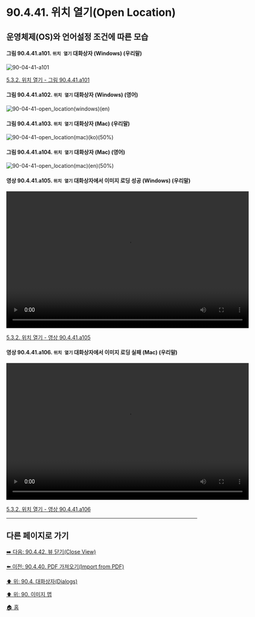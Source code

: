 # 90.4.41. 위치 열기(Open Location)
## 운영체제(OS)와 언어설정 조건에 따른 모습

<a id="90-04-41-a101"></a>

#### 그림 90.4.41.a101. `위치 열기` 대화상자 (Windows) (우리말)
![90-04-41-a101](https://github.com/wonder13662/gimp/assets/15767104/606fa2a9-9f74-4bb8-a475-2e78623584ee)

[5.3.2. 위치 열기 - 그림 90.4.41.a101](./05-03-02-open-location.md#90-04-41-a101)

<a id="90-04-41-a102"></a>

#### 그림 90.4.41.a102. `위치 열기` 대화상자 (Windows) (영어)
![90-04-41-open_location(windows)(en)](https://github.com/wonder13662/gimp/assets/15767104/c66d9a50-2dc8-40c1-afd1-9adfc5f9d67f)

#### 그림 90.4.41.a103. `위치 열기` 대화상자 (Mac) (우리말)
![90-04-41-open_location(mac)(ko)(50%)](https://github.com/wonder13662/gimp/assets/15767104/2f9e14f6-2fa0-4cb0-aace-ab699c9baa6e)

#### 그림 90.4.41.a104. `위치 열기` 대화상자 (Mac) (영어)
![90-04-41-open_location(mac)(en)(50%)](https://github.com/wonder13662/gimp/assets/15767104/eae5fc4a-3d79-4a65-89ce-b4f95bec35e7)

<a id="90-04-41-a105"></a>

#### 영상 90.4.41.a105. `위치 열기` 대화상자에서 이미지 로딩 성공 (Windows) (우리말)
<video controls="controls" width="640" height="360" src="https://github.com/wonder13662/gimp/assets/15767104/c870f3e0-9c7e-49ee-959e-9362f900a663"></video>

[5.3.2. 위치 열기 - 영상 90.4.41.a105](./05-03-02-open-location.md#90-04-41-a105)

<a id="90-04-41-a106"></a>

#### 영상 90.4.41.a106. `위치 열기` 대화상자에서 이미지 로딩 실패 (Mac) (우리말)
<video controls="controls" width="640" height="360" src="https://github.com/wonder13662/gimp/assets/15767104/34240b4a-ac31-4302-91f9-35e0b1ab5e18"></video>

[5.3.2. 위치 열기 - 영상 90.4.41.a106](./05-03-02-open-location.md#90-04-41-a106)

***

## 다른 페이지로 가기
[➡️ 다음: 90.4.42. 뷰 닫기(Close View)](./90-04-0042-close_view.md)

[⬅️ 이전: 90.4.40. PDF 가져오기(Import from PDF)](./90-04-0040-import_from_pdf.md)

[⬆️ 위: 90.4. 대화상자(Dialogs)](./90-04-0000-dialogs.md)

[⬆️ 위: 90. 이미지 맵](./90-00-image-map.md)

[🏠 홈](./00-home.md)
